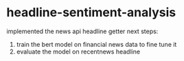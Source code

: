 # headline-sentiment-analysis

implemented the news api headline getter
next steps:
1. train the bert model on financial news data to fine tune it
2. evaluate the model on recentnews headline